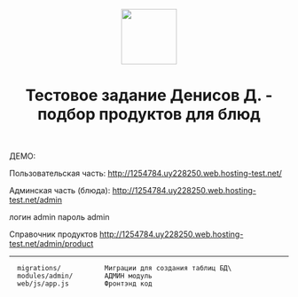 <p align="center">
    <a href="https://github.com/yiisoft" target="_blank">
        <img src="https://avatars0.githubusercontent.com/u/993323" height="100px">
    </a>
    <h1 align="center">Тестовое задание Денисов Д. - подбор продуктов для блюд</h1>
    <br>
</p>

ДЕМО:

Пользовательская часть:
http://1254784.uy228250.web.hosting-test.net/

Админская часть (блюда):
http://1254784.uy228250.web.hosting-test.net/admin

логин admin
пароль admin

Справочник продуктов
http://1254784.uy228250.web.hosting-test.net/admin/product

-------------------

      migrations/           Миграции для создания таблиц БД\
      modules/admin/        АДМИН модуль 
	  web/js/app.js			Фронтэнд код
	      

		  
